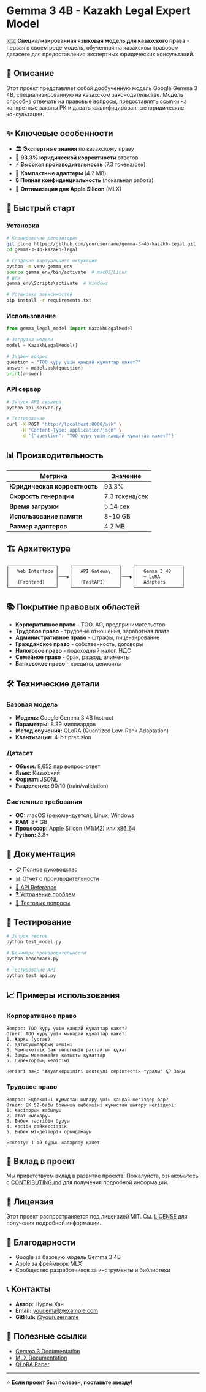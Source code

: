 # Gemma 3 4B - Kazakh Legal Expert Model

🇰🇿 **Специализированная языковая модель для казахского права** - первая в своем роде модель, обученная на казахском правовом датасете для предоставления экспертных юридических консультаций.

## 🎯 Описание

Этот проект представляет собой дообученную модель Google Gemma 3 4B, специализированную на казахском законодательстве. Модель способна отвечать на правовые вопросы, предоставлять ссылки на конкретные законы РК и давать квалифицированные юридические консультации.

## ✨ Ключевые особенности

- 🏛️ **Экспертные знания** по казахскому праву
- 🎯 **93.3% юридической корректности** ответов
- ⚡ **Высокая производительность** (7.3 токена/сек)
- 💾 **Компактные адаптеры** (4.2 MB)
- 🔒 **Полная конфиденциальность** (локальная работа)
- 🍎 **Оптимизация для Apple Silicon** (MLX)

## 🚀 Быстрый старт

### Установка

```bash
# Клонирование репозитория
git clone https://github.com/yourusername/gemma-3-4b-kazakh-legal.git
cd gemma-3-4b-kazakh-legal

# Создание виртуального окружения
python -m venv gemma_env
source gemma_env/bin/activate  # macOS/Linux
# или
gemma_env\Scripts\activate  # Windows

# Установка зависимостей
pip install -r requirements.txt
```

### Использование

```python
from gemma_legal_model import KazakhLegalModel

# Загрузка модели
model = KazakhLegalModel()

# Задаем вопрос
question = "ТОО құру үшін қандай құжаттар қажет?"
answer = model.ask(question)
print(answer)
```

### API сервер

```bash
# Запуск API сервера
python api_server.py

# Тестирование
curl -X POST "http://localhost:8000/ask" \
     -H "Content-Type: application/json" \
     -d '{"question": "ТОО құру үшін қандай құжаттар қажет?"}'
```

## 📊 Производительность

| Метрика | Значение |
|---------|----------|
| **Юридическая корректность** | 93.3% |
| **Скорость генерации** | 7.3 токена/сек |
| **Время загрузки** | 5.14 сек |
| **Использование памяти** | 8-10 GB |
| **Размер адаптеров** | 4.2 MB |

## 🏗️ Архитектура

```
┌─────────────────┐    ┌─────────────────┐    ┌─────────────────┐
│   Web Interface │    │   API Gateway   │    │   Gemma 3 4B    │
│                 │───▶│                 │───▶│   + LoRA        │
│   (Frontend)    │    │   (FastAPI)     │    │   Adapters      │
└─────────────────┘    └─────────────────┘    └─────────────────┘
```

## 📚 Покрытие правовых областей

- **Корпоративное право** - ТОО, АО, предпринимательство
- **Трудовое право** - трудовые отношения, заработная плата
- **Административное право** - штрафы, лицензирование
- **Гражданское право** - собственность, договоры
- **Налоговое право** - подоходный налог, НДС
- **Семейное право** - брак, развод, алименты
- **Банковское право** - кредиты, депозиты

## 🛠️ Технические детали

### Базовая модель
- **Модель:** Google Gemma 3 4B Instruct
- **Параметры:** 8.39 миллиардов
- **Метод обучения:** QLoRA (Quantized Low-Rank Adaptation)
- **Квантизация:** 4-bit precision

### Датасет
- **Объем:** 8,652 пар вопрос-ответ
- **Язык:** Казахский
- **Формат:** JSONL
- **Разделение:** 90/10 (train/validation)

### Системные требования
- **ОС:** macOS (рекомендуется), Linux, Windows
- **RAM:** 8+ GB
- **Процессор:** Apple Silicon (M1/M2) или x86_64
- **Python:** 3.8+

## 📖 Документация

- [📋 Полное руководство](USAGE.md)
- [📊 Отчет о производительности](PERFORMANCE.md)
- [🔧 API Reference](API_REFERENCE.md)
- [❓ Устранение проблем](TROUBLESHOOTING.md)
- [🧪 Тестовые вопросы](TEST_QUESTIONS.md)

## 🧪 Тестирование

```bash
# Запуск тестов
python test_model.py

# Бенчмарк производительности
python benchmark.py

# Тестирование API
python test_api.py
```

## 📈 Примеры использования

### Корпоративное право
```
Вопрос: ТОО құру үшін қандай құжаттар қажет?
Ответ: ТОО құру үшін мынадай құжаттар қажет:
1. Жарғы (устав)
2. Қатысушылардың шешімі
3. Мемлекеттік баж төлегенін растайтын құжат
4. Заңды мекенжайға қатысты құжаттар
5. Директордың келісімі

Негізгі заң: "Жауапкершілігі шектеулі серіктестік туралы" ҚР Заңы
```

### Трудовое право
```
Вопрос: Еңбекшіні жұмыстан шығару үшін қандай негіздер бар?
Ответ: ЕК 52-бабы бойынша еңбекшіні жұмыстан шығару негіздері:
1. Кәсіпорын жабылуы
2. Штат қысқаруы
3. Еңбек тәртібін бұзуы
4. Кәсіби сәйкессіздік
5. Еңбек міндеттерін орындамауы

Ескерту: 1 ай бұрын хабарлау қажет
```

## 🤝 Вклад в проект

Мы приветствуем вклад в развитие проекта! Пожалуйста, ознакомьтесь с [CONTRIBUTING.md](CONTRIBUTING.md) для получения подробной информации.

## 📄 Лицензия

Этот проект распространяется под лицензией MIT. См. [LICENSE](LICENSE) для получения подробной информации.

## 🙏 Благодарности

- Google за базовую модель Gemma 3 4B
- Apple за фреймворк MLX
- Сообщество разработчиков за инструменты и библиотеки

## 📞 Контакты

- **Автор:** Нурлы Хан
- **Email:** your.email@example.com
- **GitHub:** [@yourusername](https://github.com/yourusername)

## 🔗 Полезные ссылки

- [Gemma 3 Documentation](https://ai.google.dev/gemma)
- [MLX Documentation](https://ml-explore.github.io/mlx/)
- [QLoRA Paper](https://arxiv.org/abs/2305.14314)

---

⭐ **Если проект был полезен, поставьте звезду!**